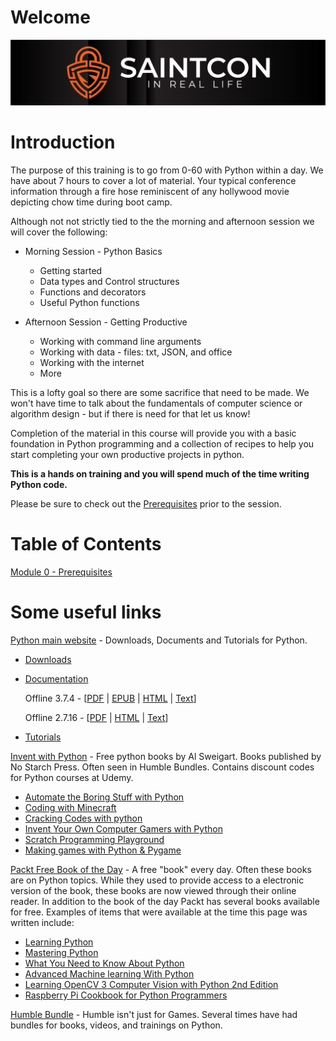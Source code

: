 
# Welcome
![Saintcon 2019](images/logo.jpg) 

# Introduction
The purpose of this training is to go from 0-60 with Python within a day.  We have about 7 hours to cover a lot of material.  Your typical conference information through a fire hose reminiscent of any hollywood movie depicting chow time during boot camp.

Although not  not strictly tied to the the morning and afternoon session we will cover the following:

* Morning Session - Python Basics
  
    * Getting started
    * Data types and Control structures 
    * Functions and decorators
    * Useful Python functions 
* Afternoon Session - Getting Productive

    * Working with command line arguments 
    * Working with data - files: txt, JSON, and office
    * Working with the internet
    * More

This is a lofty goal so there are some sacrifice that need to be made.  We won't have time to talk about the fundamentals of computer science or algorithm design - but if there is need for that let us know!

Completion of the material in this course will provide you with a basic foundation in Python programming and a collection of recipes to help you start completing your own productive projects in python.   

**This is a hands on training and you will spend much of the time writing Python code.**

Please be sure to check out the [Prerequisites](Module&#32;00&#32;-&#32;Front&#32;Matter/readme.md) prior to the session.  

# Table of Contents
[Module 0 - Prerequisites](Module&#32;00&#32;-&#32;Front&#32;Matter/readme.md)

# Some useful links
[Python main website](https://www.python.org/) - Downloads, Documents and Tutorials for Python.

- [Downloads](https://www.python.org/downloads/)
- [Documentation](https://www.python.org/doc/) 

    Offline 3.7.4 - [[PDF](https://docs.python.org/3/archives/python-3.7.4-docs-pdf-letter.zip) | [EPUB](https://docs.python.org/3/archives/python-3.7.4-docs.epub) | [HTML](https://docs.python.org/3/archives/python-3.7.4-docs-html.zip) | [Text](https://docs.python.org/3/archives/python-3.7.4-docs-text.zip)]

    Offline 2.7.16 - [[PDF](https://docs.python.org/2/archives/python-2.7.16-docs-pdf-letter.zip) | [HTML](https://docs.python.org/2/archives/python-2.7.16-docs-html.zip) | [Text](https://docs.python.org/2/archives/python-2.7.16-docs-text.zip)]

- [Tutorials]()

[Invent with Python](http://inventwithpython.com/) - Free python books by Al Sweigart.  Books published by No Starch Press.  Often seen in Humble Bundles.  Contains discount codes for Python courses at Udemy.

- [Automate the Boring Stuff with Python](http://inventwithpython.com/#automate)
- [Coding with Minecraft](http://inventwithpython.com/#minecraft)
- [Cracking Codes with python](http://inventwithpython.com/#cracking)
- [Invent Your Own Computer Gamers with Python](http://inventwithpython.com/#invent)
- [Scratch Programming Playground](http://inventwithpython.com/#scratch)
- [Making games with Python & Pygame](http://inventwithpython.com/#pygame)

[Packt Free Book of the Day](https://www.packtpub.com/free-learning) - A free "book" every day. Often these books are on Python topics.  While they used to provide access to a electronic version of the book, these books are now viewed through their online reader.  In addition to the book of the day Packt has several books available for free.  Examples of items that were available at the time this page was written include:

-  [Learning Python](https://www.packtpub.com/free-ebooks/learning-python)
- [Mastering Python](https://www.packtpub.com/free-ebooks/mastering-python)
- [What You Need to Know About Python](https://www.packtpub.com/free-ebooks/what-you-need-know-about-python)
- [Advanced Machine learning With Python](https://www.packtpub.com/free-ebooks/advanced-python-machine-learning)
- [Learning OpenCV 3 Computer Vision with Python 2nd Edition](https://www.packtpub.com/free-ebooks/opencv-python)
- [Raspberry Pi Cookbook for Python Programmers](https://www.packtpub.com/free-ebooks/python-raspberry-pi-cookbook)

[Humble Bundle](https://www.humblebundle.com/) - Humble isn't just for Games.  Several times have had bundles for books, videos, and trainings on Python.


